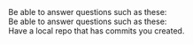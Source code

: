 <div id="what">
Be able to answer questions such as these:
  
<include src="../../book/revisionControl/what/q-essay-rcs-explain.md" />
</div>


<div id="repositories">
Be able to answer questions such as these:

<include src="../../book/revisionControl/repositories/q-essay-repo-definition.md" />
</div>


<div id="savingHistory">
Have a local repo that has commits you created.
</div>


<div id="branching">

<include src="../../book/revisionControl/branching/q-essay-branching-definition.md" />
<include src="../../book/revisionControl/branching/q-essay-merging-definition.md" />

</div>